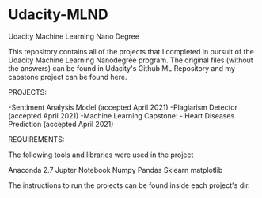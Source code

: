 # Udacity-MLND

Udacity Machine Learning Nano Degree

This repository contains all of the projects that I completed in pursuit of the Udacity Machine Learning Nanodegree program.
The original files (without the answers) can be found in Udacity's Github ML Repository and my capstone project can be found here.

PROJECTS:

  -Sentiment Analysis Model (accepted April 2021)
  -Plagiarism Detector (accepted April 2021)
  -Machine Learning Capstone: - Heart Diseases Prediction (accepted April 2021)

REQUIREMENTS:

The following tools and libraries were used in the project

  Anaconda 2.7 Jupter Notebook
  Numpy
  Pandas
  Sklearn
  matplotlib
  
  The instructions to run the projects can be found inside each project's dir.
